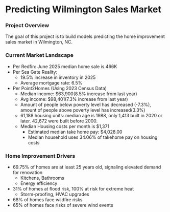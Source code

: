 # Predicting Wilmington Sales Market

### Project Overview
The goal of this project is to build models predicting the home improvement sales market in Wilmington, NC. 

### Current Market Landscape
- Per Redfin: June 2025 median home sale is 466K
- Per Sea Gate Reality:
  - 19.5% increase in inventory in 2025
  - Average mortgage rate: 6.5%
- Per Point2Homes (Using 2023 Census Data)
  - Median income: $63,900(8.5% increase from last year)
  - Avg income: $98,401(7.3% increase from last year)
  - Amount of people below poverty level has decreased (-7.3%), amount of people above poverty level has increased(3.3%)
  - 61,188 housing units: median age is 1988, only 1,413 built in 2020 or later. 42,672 were built before 2000.
  - Median Housing costs per month is $1,371
    - Estimated median take home pay: $4,028.00
    - Median household uses 34.06% of takehome pay on housing costs 
  
 ### Home Improvement Drivers
 - 69.75% of homes are at least 25 years old, signaling elevated demand for renovation
   - Kitchens, Bathrooms
   - Energy efficiency
- 31% of homes at flood risk, 100% at risk for extreme heat
  - Storm-proofing, HVAC upgrades   
- 68% of homes face wildfire risks
- 65% of homes face risks of severe wind events

     
       
